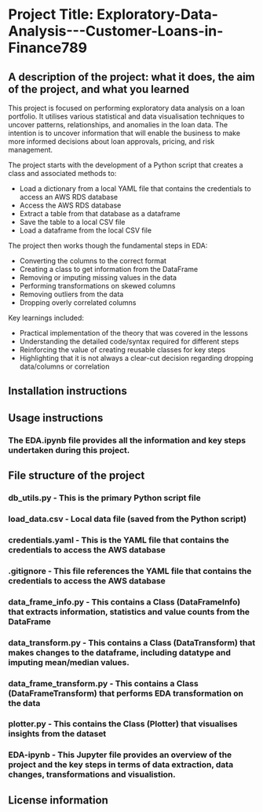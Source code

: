 # Project Title: Exploratory-Data-Analysis---Customer-Loans-in-Finance789

## A description of the project: what it does, the aim of the project, and what you learned
This project is focused on performing exploratory data analysis on a loan portfolio.  It utilises various statistical and data visualisation techniques to uncover patterns, relationships, and anomalies in the loan data.  The intention is to uncover information that will enable the business to make more informed decisions about loan approvals, pricing, and risk management. 

The project starts with the development of a Python script that creates a class and associated methods to:
- Load a dictionary from a local YAML file that contains the credentials to access an AWS RDS database
- Access the AWS RDS database
- Extract a table from that database as a dataframe
- Save the table to a local CSV file
- Load a dataframe from the local CSV file

The project then works though the fundamental steps in EDA:
- Converting the columns to the correct format
- Creating a class to get information from the DataFrame
- Removing or imputing missing values in the data
- Performing transformations on skewed columns
- Removing outliers from the data
- Dropping overly correlated columns

Key learnings included:
- Practical implementation of the theory that was covered in the lessons
- Understanding the detailed code/syntax required for different steps
- Reinforcing the value of creating reusable classes for key steps
- Highlighting that it is not always a clear-cut decision regarding dropping data/columns or correlation


## Installation instructions

## Usage instructions

### The EDA.ipynb file provides all the information and key steps undertaken during this project. 

## File structure of the project

### db_utils.py - This is the primary Python script file
### load_data.csv - Local data file (saved from the Python script)
### credentials.yaml - This is the YAML file that contains the credentials to access the AWS database
### .gitignore - This file references the YAML file that contains the credentials to access the AWS database
### data_frame_info.py - This contains a Class (DataFrameInfo) that extracts information, statistics and value counts from the DataFrame
### data_transform.py - This contains a Class (DataTransform) that makes changes to the dataframe, including datatype and imputing mean/median values.
### data_frame_transform.py - This contains a Class (DataFrameTransform) that performs EDA transformation on the data
### plotter.py - This contains the Class (Plotter) that visualises insights from the dataset
### EDA-ipynb - This Jupyter file provides an overview of the project and the key steps in terms of data extraction, data changes, transformations and visualistion.

## License information
